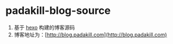 # padakill-blog-source

1. 基于 [hexo](https://hexo.io/) 构建的博客源码
2. 博客地址为：[http://blog.padakill.com](http://blog.padakill.com)
